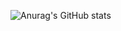 ![Anurag's GitHub stats](https://github-readme-stats.vercel.app/api?username=huuthotn01&count_private=true&show_icons=true&theme=dark)
